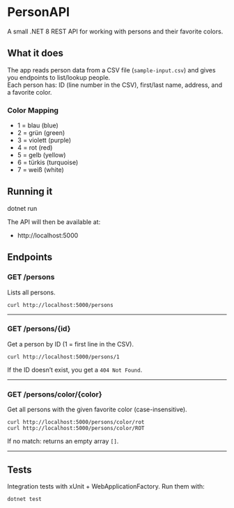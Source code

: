 # PersonAPI

A small .NET 8 REST API for working with persons and their favorite colors.

## What it does
The app reads person data from a CSV file (`sample-input.csv`) and gives you endpoints to list/lookup people.  
Each person has: ID (line number in the CSV), first/last name, address, and a favorite color.

### Color Mapping
- 1 = blau (blue)  
- 2 = grün (green)  
- 3 = violett (purple)  
- 4 = rot (red)  
- 5 = gelb (yellow)  
- 6 = türkis (turquoise)  
- 7 = weiß (white)  

## Running it

dotnet run

The API will then be available at:  
- http://localhost:5000

## Endpoints

### GET /persons
Lists all persons.  

    curl http://localhost:5000/persons

---

### GET /persons/{id}
Get a person by ID (1 = first line in the CSV).  

    curl http://localhost:5000/persons/1

If the ID doesn’t exist, you get a `404 Not Found`.  

---

### GET /persons/color/{color}
Get all persons with the given favorite color (case-insensitive).  

    curl http://localhost:5000/persons/color/rot  
    curl http://localhost:5000/persons/color/ROT

If no match: returns an empty array `[]`.  

---

## Tests
Integration tests with xUnit + WebApplicationFactory. Run them with:  

    dotnet test

